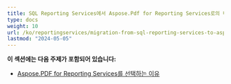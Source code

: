 ```yaml
---
title: SQL Reporting Services에서 Aspose.Pdf for Reporting Services로의 마이그레이션
type: docs
weight: 10
url: /ko/reportingservices/migration-from-sql-reporting-services-to-aspose-pdf-for-reporting-services/
lastmod: "2024-05-05"
---
```


**이 섹션에는 다음 주제가 포함되어 있습니다:**

- [Aspose.PDF for Reporting Services를 선택하는 이유](/pdf/ko/reportingservices/why-choose-aspose-pdf-for-reporting-services/)